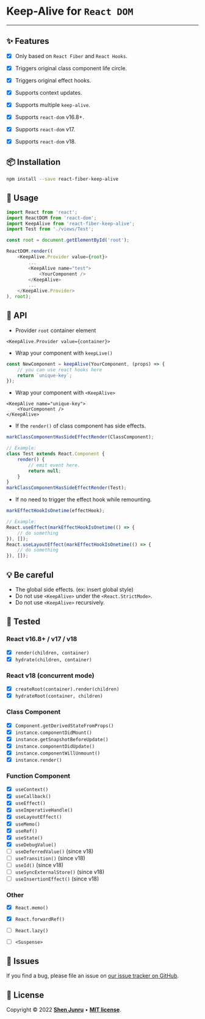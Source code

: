 # Keep-Alive for `React DOM`

-----

## ✨ Features
- [x] Only based on `React Fiber` and `React Hooks`.
- [x] Triggers original class component life circle.
- [x] Triggers original effect hooks.
- [x] Supports context updates.
- [x] Supports multiple `keep-alive`.
- [x] Supports `react-dom` v16.8+.
- [x] Supports `react-dom` v17.
- [x] Supports `react-dom` v18.


## 📦 Installation

```bash
npm install --save react-fiber-keep-alive
```


## 🔨 Usage

```JavaScript
import React from 'react';
import ReactDOM from 'react-dom';
import KeepAlive from 'react-fiber-keep-alive';
import Test from './views/Test';

const root = document.getElementById('root');

ReactDOM.render((
    <KeepAlive.Provider value={root}>
        ...
        <KeepAlive name="test">
            <YourComponent />
        </KeepAlive>
        ...
    </KeepAlive.Provider>
), root);
```

## 📝 API

- Provider `root` container element
```JSX
<KeepAlive.Provider value={container}>
```

- Wrap your component with `keepLive()`
```JavaScript
const NewComponent = keepAlive(YourComponent, (props) => {
    // you can use react hooks here
    return `unique-key`;
});
```

- Wrap your component with `<KeepAlive>`
```JSX
<KeepAlive name="unique-key">
    <YourComponent />
</KeepAlive>
```

- If the `render()` of class component has side effects.
```JavaScript
markClassComponentHasSideEffectRender(ClassComponent);

// Example:
class Test extends React.Component {
    render() {
        // emit event here.
        return null;
    }
}
markClassComponentHasSideEffectRender(Test);
```

- If no need to trigger the effect hook while remounting.
```JavaScript
markEffectHookIsOnetime(effectHook);

// Example:
React.useEffect(markEffectHookIsOnetime(() => {
    // do something
}), []);
React.useLayoutEffect(markEffectHookIsOnetime(() => {
    // do something
}), []);
```

## 💡 Be careful

- The global side effects. (ex: insert global style)
- Do not use `<KeepAlive>` under the `<React.StrictMode>`.
- Do not use `<KeepAlive>` recursively.


## 🏁 Tested

### React v16.8+ / v17 / v18
- [x] `render(children, container)`
- [x] `hydrate(children, container)`

### React v18 (concurrent mode)
- [x] `createRoot(container).render(children)`
- [x] `hydrateRoot(container, children)`

### Class Component
- [x] `Component.getDerivedStateFromProps()`
- [x] `instance.componentDidMount()`
- [x] `instance.getSnapshotBeforeUpdate()`
- [x] `instance.componentDidUpdate()`
- [x] `instance.componentWillUnmount()`
- [x] `instance.render()`

### Function Component
- [x] `useContext()`
- [x] `useCallback()`
- [x] `useEffect()`
- [x] `useImperativeHandle()`
- [x] `useLayoutEffect()`
- [x] `useMemo()`
- [x] `useRef()`
- [x] `useState()`
- [x] `useDebugValue()`
- [ ] `useDeferredValue()` (since v18)
- [ ] `useTransition()` (since v18)
- [ ] `useId()` (since v18)
- [ ] `useSyncExternalStore()` (since v18)
- [ ] `useInsertionEffect()` (since v18)

### Other
- [x] `React.memo()`
- [x] `React.forwardRef()`
- [ ] `React.lazy()`
- [ ] `<Suspense>`


## 🐛 Issues

If you find a bug, please file an issue on [our issue tracker on GitHub](https://github.com/shenjunru/react-fiber-keep-alive/issues).


## 📄 License

Copyright © 2022 [**Shen Junru**](https://github.com/shenjunru) • [**MIT license**](LICENSE).
